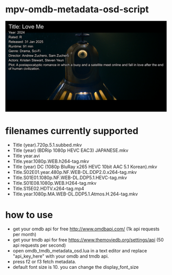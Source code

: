 # mpv-omdb-metadata-osd-script
![Preview Image](https://github.com/Duramoin/mpv-omdb-metadata-osd-script/blob/main/screenshot_metadata_osd.png)

# filenames currently supported

- Title (year).720p.5.1.subbed.mkv
- Title (year) (BDRip 1080p HEVC EAC3) JAPANESE.mkv
- Title year.avi
- Title.year.1080p.WEB.h264-tag.mkv
- Title (year) DC (1080p BluRay x265 HEVC 10bit AAC 5.1 Korean).mkv
- Title.S02E01.year.480p.NF.WEB-DL.DDP2.0.x264-tag.mkv
- Title.S01E01.1080p.NF.WEB-DL.DDP5.1.HEVC-tag.mkv
- Title.S01E08.1080p.WEB.H264-tag.mkv
- Title.S15E02.HDTV.x264-tag.mp4
- Title.year.1080p.MA.WEB-DL.DDP5.1.Atmos.H.264-tag.mkv

# how to use

- get your omdb api for free http://www.omdbapi.com/ (1k api requests per month)
- get your tmdb api for free https://www.themoviedb.org/settings/api (50 api requests per second)
- open omdb_tmdb_metadata_osd.lua in a text editor and replace "api_key_here" with your omdb and tmdb api.
- press f2 or f3 fetch metadata. 
- default font size is 10. you can change the display_font_size

